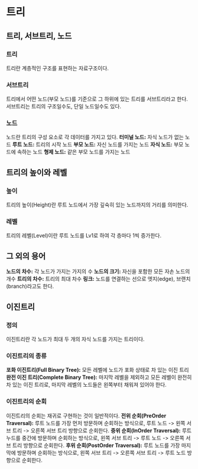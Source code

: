# 트리

## 트리, 서브트리, 노드

### 트리

트리란 계층적인 구조를 표현하는 자료구조이다.

### 서브트리

트리에서 어떤 노드(부모 노드)를 기준으로 그 하위에 있는 트리를 서브트리라고 한다. 서브트리는 트리의 구조일수도, 단일 노드일수도 있다.

### 노드

노드란 트리의 구성 요소로 각 데이터를 가지고 있다.
**터미널 노드:** 자식 노드가 없는 노드
**루트 노드:** 트리의 시작 노드
**부모 노드:** 자신 노드를 가지는 노드
**자식 노드:** 부모 노드에 속하는 노드
**형제 노드:** 같은 부모 노드를 가지는 노드

## 트리의 높이와 레벨

### 높이

트리의 높이(Height)란 루트 노드에서 가장 깊숙히 있는 노드까지의 거리를 의미한다.

### 레벨

트리의 레벨(Level)이란 루트 노드를 Lv1로 하여 각 층마다 1씩 증가한다.

## 그 외의 용어

**노드의 차수:** 각 노드가 가지는 가지의 수
**노드의 크기:** 자신을 포함한 모든 자손 노드의 개수
**트리의 차수:** 트리의 최대 차수
**링크:** 노드를 연결하는 선으로 엣지(edge), 브랜치(branch)라고도 한다.

## 이진트리

### 정의

이진트리란 각 노드가 최대 두 개의 자식 노드를 가지는 트리이다.

### 이진트리의 종류

**포화 이진트리(Full Binary Tree):** 모든 레벨에 노드가 포화 상태로 차 있는 이진 트리
**완전 이진 트리(Complete Binary Tree):** 마지막 레벨을 제외하고 모든 레벨이 완전히 차 있는 이진 트리로, 마지막 레벨의 노드들은 왼쪽부터 채워져 있어야 한다.

### 이진트리의 순회

이진트리의 순회는 재귀로 구현하는 것이 일반적이다.
**전위 순회(PreOrder Traversal):** 루트 노드를 가장 먼저 방문하며 순회하는 방식으로, 루트 노드 -> 왼쪽 서브 트리 -> 오른쪽 서브 트리 방향으로 순회한다.
**중위 순회(InOrder Traversal):** 루트 누드를 중간에 방문하며 순회하는 방식으로, 왼쪽 서브 트리 -> 루트 노드 -> 오른쪽 서브 트리 방향으로 순회한다.
**후위 순회(PostOrder Traversal):** 루트 노드를 가장 마지막에 방문하며 순회하는 방식으로, 왼쪽 서브 트리 -> 오른쪽 서브 트리 -> 루트 노드 방향으로 순회한다.
